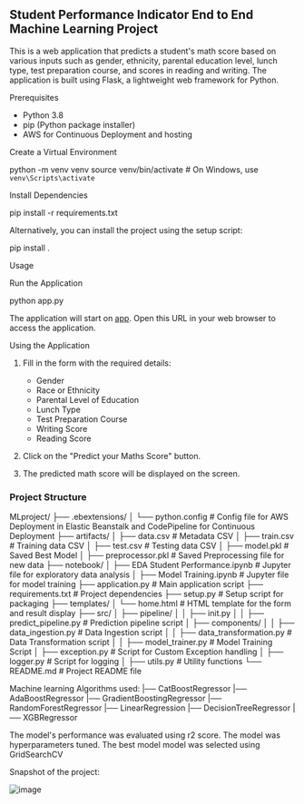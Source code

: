 ## Student Performance Indicator End to End Machine Learning Project


This is a web application that predicts a student's math score based on various inputs such as gender, ethnicity, parental education level, lunch type, test preparation course, and scores in reading and writing. The application is built using Flask, a lightweight web framework for Python.


Prerequisites

- Python 3.8
- pip (Python package installer)
- AWS for Continuous Deployment and hosting

Create a Virtual Environment

python -m venv venv
source venv/bin/activate  # On Windows, use `venv\Scripts\activate`

Install Dependencies

pip install -r requirements.txt

Alternatively, you can install the project using the setup script:

pip install .

Usage

Run the Application

python app.py

The application will start on [app](http://studentmathperformance-env-1.eba-pbmrfk2x.us-east-2.elasticbeanstalk.com/). Open this URL in your web browser to access the application.

Using the Application

1. Fill in the form with the required details:
    - Gender
    - Race or Ethnicity
    - Parental Level of Education
    - Lunch Type
    - Test Preparation Course
    - Writing Score
    - Reading Score

2. Click on the "Predict your Maths Score" button.

3. The predicted math score will be displayed on the screen.

### Project Structure

MLproject/
├── .ebextensions/
│ └── python.config # Config file for AWS Deployment in Elastic Beanstalk and CodePipeline for Continuous Deployment
├── artifacts/
│ ├── data.csv # Metadata CSV
│ ├── train.csv # Training data CSV
│ ├── test.csv # Testing data CSV
│ ├── model.pkl # Saved Best Model
│ ├── preprocessor.pkl # Saved Preprocessing file for new data
├── notebook/
│ ├── EDA Student Performance.ipynb # Jupyter file for exploratory data analysis
│ ├── Model Training.ipynb # Jupyter file for model training
├── application.py # Main application script
├── requirements.txt # Project dependencies
├── setup.py # Setup script for packaging
├── templates/
│ └── home.html # HTML template for the form and result display
├── src/
│ ├── pipeline/
│ │ ├── init.py
│ │ ├── predict_pipeline.py # Prediction pipeline script
│ ├── components/
│ │ ├── data_ingestion.py # Data Ingestion script
│ │ ├── data_transformation.py # Data Transformation script
│ │ ├── model_trainer.py # Model Training Script
│ ├── exception.py # Script for Custom Exception handling
│ ├── logger.py # Script for logging
│ ├── utils.py # Utility functions
└── README.md # Project README file

Machine learning Algorithms used:
|── CatBoostRegressor
|── AdaBoostRegressor
|── GradientBoostingRegressor
|── RandomForestRegressor
|── LinearRegression
|── DecisionTreeRegressor
|── XGBRegressor

The model's performance was evaluated using r2 score.
The model was hyperparameters tuned. 
The best model model was selected using GridSearchCV


Snapshot of the project:


![image](https://github.com/NDK22/mlproject/assets/121696401/78085c15-3be5-4190-82df-b34a04d357f9)

